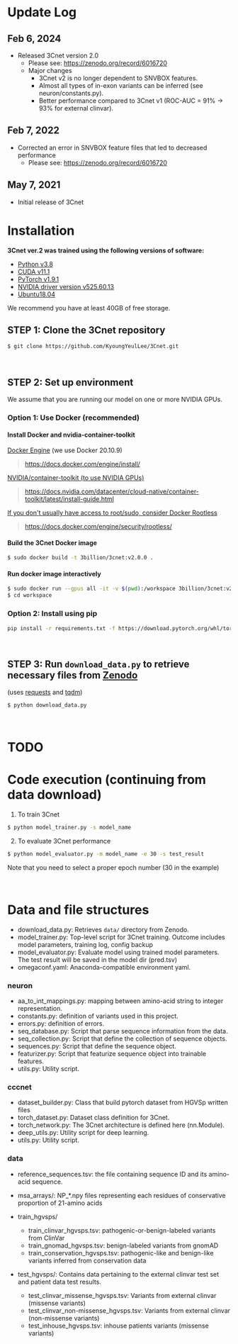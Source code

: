 ﻿# Update Log

## Feb 6, 2024
- Released 3Cnet version 2.0
  - Please see: https://zenodo.org/record/6016720
  - Major changes
    - 3Cnet v2 is no longer dependent to SNVBOX features.
    - Almost all types of in-exon variants can be inferred (see neuron/constants.py).
    - Better performance compared to 3Cnet v1 (ROC-AUC = 91% -> 93% for external clinvar).
## Feb 7, 2022
- Corrected an error in SNVBOX feature files that led to decreased performance
  - Please see: https://zenodo.org/record/6016720
## May 7, 2021
- Initial release of 3Cnet

# Installation

__3Cnet ver.2 was trained using the following versions of software:__
- [Python v3.8](https://www.python.org)
- [CUDA v11.1](https://developer.nvidia.com/cuda-toolkit)
- [PyTorch v1.9.1](https://pytorch.org)
- [NVIDIA driver version v525.60.13](https://www.nvidia.com/Download/index.aspx)
- [Ubuntu18.04](https://ubuntu.com)

We recommend you have at least 40GB of free storage.
<br>

## STEP 1: Clone the 3Cnet repository

```bash
$ git clone https://github.com/KyoungYeulLee/3Cnet.git
```
<br>

## STEP 2: Set up environment
We assume that you are running our model on one or more NVIDIA GPUs.

### Option 1: Use Docker (recommended)

#### __Install Docker and nvidia-container-toolkit__
<ins>Docker Engine</ins> (we use Docker 20.10.9)
> https://docs.docker.com/engine/install/

<ins>NVIDIA/container-toolkit (to use NVIDIA GPUs)</ins>
> https://docs.nvidia.com/datacenter/cloud-native/container-toolkit/latest/install-guide.html

<ins>If you don't usually have access to root/sudo, consider Docker Rootless</ins>
> https://docs.docker.com/engine/security/rootless/

#### __Build the 3Cnet Docker image__
```bash
$ sudo docker build -t 3billion/3cnet:v2.0.0 .
```
#### __Run docker image interactively__
```bash
$ sudo docker run --gpus all -it -v $(pwd):/workspace 3billion/3cnet:v2.0.0 bash
$ cd workspace
```

### Option 2: Install using pip

```bash
pip install -r requirements.txt -f https://download.pytorch.org/whl/torch_stable.html
```
<br>

## STEP 3: Run `download_data.py` to retrieve necessary files from [Zenodo](https://zenodo.org)

(uses [requests](https://requests.readthedocs.io/en/latest/) and [tqdm](https://tqdm.github.io/))
```bash
$ python download_data.py
```
<br>

# TODO


# Code execution (continuing from data download)

1. To train 3Cnet

```bash
$ python model_trainer.py -s model_name
```

2. To evaluate 3Cnet performance

```bash
$ python model_evaluator.py -m model_name -e 30 -s test_result
```
Note that you need to select a proper epoch number (30 in the example)


<br>

# Data and file structures

- download_data.py: Retrieves `data/` directory from Zenodo.
- model_trainer.py: Top-level script for 3Cnet training. Outcome includes model parameters, training log, config backup
- model_evaluator.py: Evaluate model using trained model parameters. The test result will be saved in the model dir (pred.tsv)
- omegaconf.yaml: Anaconda-compatible environment yaml.

### **neuron**
   - aa_to_int_mappings.py: mapping between amino-acid string to integer representation.
   - constants.py: definition of variants used in this project.
   - errors.py: definition of errors.
   - seq_database.py: Script that parse sequence information from the data.
   - seq_collection.py: Script that define the collection of sequence objects.
   - sequences.py: Script that define the sequence object.
   - featurizer.py: Script that featurize sequence object into trainable features.
   - utils.py: Utility script.
  
### **cccnet**
   - dataset_builder.py: Class that build pytorch dataset from HGVSp written files
   - torch_dataset.py: Dataset class definition for 3Cnet.
   - torch_network.py: The 3Cnet architecture is defined here (nn.Module).
   - deep_utils.py: Utility script for deep learning.
   - utils.py: Utility script.

### **data**
   - reference_sequences.tsv: the file containing sequence ID and its amino-acid sequence.
   - msa_arrays/: NP_*.npy files representing each residues of conservative proportion of 21-amino acids

   - train_hgvsps/
     - train_clinvar_hgvsps.tsv: pathogenic-or-benign-labeled  variants from ClinVar
     - train_gnomad_hgvsps.tsv: benign-labeled variants from gnomAD
     - train_conservation_hgvsps.tsv: pathogenic-like and benign-like variants inferred from conservation data

   - test_hgvsps/: Contains data pertaining to the external clinvar test set and patient data test results.
     - test_clinvar_missense_hgvsps.tsv: Variants from external clinvar (missense variants)
     - test_clinvar_non-missense_hgvsps.tsv: Variants from external clinvar (non-missense variants)
     - test_inhouse_hgvsps.tsv: inhouse patients variants (missense variants)
